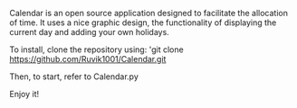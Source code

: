 Calendar is an open source application designed to facilitate the allocation of time. It uses a nice graphic design, the functionality of displaying the current day and adding your own holidays.

To install, clone the repository using:
'git clone https://github.com/Ruvik1001/Calendar.git

Then, to start, refer to Calendar.py 

Enjoy it!
